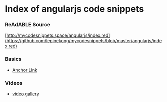 
# Index of angularjs code snippets


### ReAdABLE Source

[http://mycodesnippets.space/angularjs/index.red](https://github.com/lepinekong/mycodesnippets/blob/master/angularjs/index.red)


### Basics

- [Anchor Link](./anchor-link)
                        

### Videos

- [video gallery](./video-gallery)
                        
